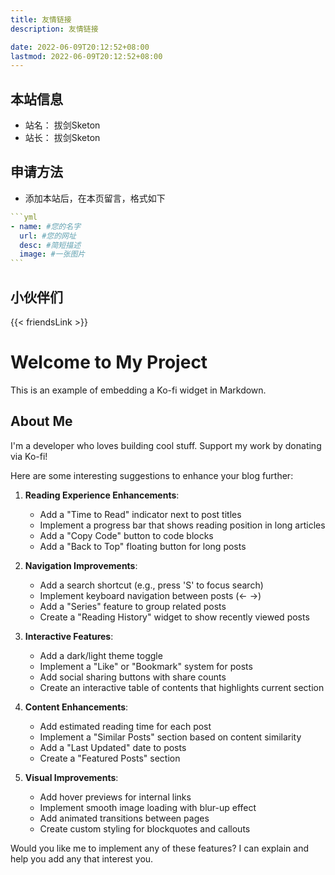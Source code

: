 ```yaml
---
title: 友情链接
description: 友情链接

date: 2022-06-09T20:12:52+08:00
lastmod: 2022-06-09T20:12:52+08:00
---
```


## 本站信息

- 站名： 拔剑Sketon
- 站长： 拔剑Sketon

## 申请方法

- 添加本站后，在本页留言，格式如下

````yml
```yml
- name: #您的名字
  url: #您的网址
  desc: #简短描述
  image: #一张图片
```
````

## 小伙伴们

{{< friendsLink >}}

# Welcome to My Project

This is an example of embedding a Ko-fi widget in Markdown.


## About Me
I'm a developer who loves building cool stuff. Support my work by donating via Ko-fi!

Here are some interesting suggestions to enhance your blog further:

1. **Reading Experience Enhancements**:
   - Add a "Time to Read" indicator next to post titles
   - Implement a progress bar that shows reading position in long articles
   - Add a "Copy Code" button to code blocks
   - Add a "Back to Top" floating button for long posts

2. **Navigation Improvements**:
   - Add a search shortcut (e.g., press 'S' to focus search)
   - Implement keyboard navigation between posts (← →)
   - Add a "Series" feature to group related posts
   - Create a "Reading History" widget to show recently viewed posts

3. **Interactive Features**:
   - Add a dark/light theme toggle
   - Implement a "Like" or "Bookmark" system for posts
   - Add social sharing buttons with share counts
   - Create an interactive table of contents that highlights current section

4. **Content Enhancements**:
   - Add estimated reading time for each post
   - Implement a "Similar Posts" section based on content similarity
   - Add a "Last Updated" date to posts
   - Create a "Featured Posts" section

5. **Visual Improvements**:
   - Add hover previews for internal links
   - Implement smooth image loading with blur-up effect
   - Add animated transitions between pages
   - Create custom styling for blockquotes and callouts

Would you like me to implement any of these features? I can explain and help you add any that interest you.

